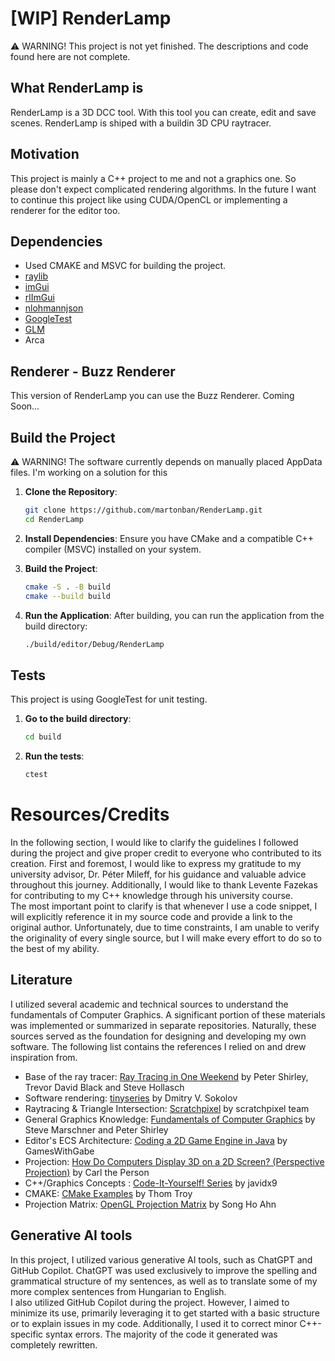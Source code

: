 # [WIP] RenderLamp 
⚠️ WARNING! This project is not yet finished. The descriptions and code found here are not complete.

## What RenderLamp is
RenderLamp is a 3D DCC tool. With this tool you can create, edit and save scenes. RenderLamp is shiped with a buildin 3D CPU raytracer.

## Motivation
This project is mainly a C++ project to me and not a graphics one. So please don't expect complicated rendering algorithms. In the future I want to continue this project like using CUDA/OpenCL or implementing a renderer for the editor too. 

## Dependencies
- Used CMAKE and MSVC for building the project.
- [raylib](https://github.com/raysan5/raylib)
- [imGui](https://github.com/ocornut/imgui)
- [rlImGui](https://github.com/raylib-extras/rlImGui)
- [nlohmannjson](https://github.com/nlohmann/json)
- [GoogleTest](https://github.com/google/googletest)
- [GLM](https://github.com/g-truc/glm)
- Arca

## Renderer - Buzz Renderer
This version of RenderLamp you can use the Buzz Renderer. Coming Soon...

## Build the Project
⚠️ WARNING! The software currently depends on manually placed AppData files. I'm working on a solution for this
1. **Clone the Repository**:
    ```sh
    git clone https://github.com/martonban/RenderLamp.git
    cd RenderLamp
    ```

2. **Install Dependencies**:
    Ensure you have CMake and a compatible C++ compiler (MSVC) installed on your system.

3. **Build the Project**:
    ```sh
    cmake -S . -B build
    cmake --build build
    ```

4. **Run the Application**:
    After building, you can run the application from the build directory:
    ```sh
    ./build/editor/Debug/RenderLamp
    ```
## Tests
This project is using GoogleTest for unit testing. 
1. **Go to the build directory**:
    ```sh
    cd build
    ```

2. **Run the tests**:
    ```sh
   ctest
    ```


# Resources/Credits
In the following section, I would like to clarify the guidelines I followed during the project and give proper credit to everyone who contributed to its creation. First and foremost, I would like to express my gratitude to my university advisor, Dr. Péter Mileff, for his guidance and valuable advice throughout this journey. Additionally, I would like to thank Levente Fazekas for contributing to my C++ knowledge through his university course. <br>
The most important point to clarify is that whenever I use a code snippet, I will explicitly reference it in my source code and provide a link to the original author. Unfortunately, due to time constraints, I am unable to verify the originality of every single source, but I will make every effort to do so to the best of my ability.

## Literature
I utilized several academic and technical sources to understand the fundamentals of Computer Graphics. A significant portion of these materials was implemented or summarized in separate repositories. Naturally, these sources served as the foundation for designing and developing my own software. The following list contains the references I relied on and drew inspiration from.

- Base of the ray tracer: [Ray Tracing in One Weekend](https://raytracing.github.io/books/RayTracingInOneWeekend.html) by Peter Shirley, Trevor David Black and Steve Hollasch
- Software rendering: [tinyseries](https://github.com/ssloy/tinyrenderer) by Dmitry V. Sokolov
- Raytracing & Triangle Intersection: [Scratchpixel](https://www.scratchapixel.com/index.html) by scratchpixel team
- General Graphics Knowledge: [Fundamentals of Computer Graphics](https://www.amazon.com/Fundamentals-Computer-Graphics-Steve-Marschner/dp/1482229390) by Steve Marschner and Peter Shirley 
- Editor's ECS Architecture: [Coding a 2D Game Engine in Java](https://www.youtube.com/playlist?list=PLtrSb4XxIVbp8AKuEAlwNXDxr99e3woGE) by GamesWithGabe
- Projection: [How Do Computers Display 3D on a 2D Screen? (Perspective Projection)](https://www.youtube.com/watch?v=eoXn6nwV694) by Carl the Person
- C++/Graphics Concepts : [Code-It-Yourself! Series](https://www.youtube.com/watch?v=8OK8_tHeCIA&list=PLrOv9FMX8xJE8NgepZR1etrsU63fDDGxO) by javidx9
- CMAKE: [CMake Examples](https://github.com/ttroy50/cmake-examples) by Thom Troy
- Projection Matrix: [OpenGL Projection Matrix](https://www.songho.ca/opengl/gl_projectionmatrix.html) by Song Ho Ahn


## Generative AI tools
In this project, I utilized various generative AI tools, such as ChatGPT and GitHub Copilot. ChatGPT was used exclusively to improve the spelling and grammatical structure of my sentences, as well as to translate some of my more complex sentences from Hungarian to English. <br>
I also utilized GitHub Copilot during the project. However, I aimed to minimize its use, primarily leveraging it to get started with a basic structure or to explain issues in my code. Additionally, I used it to correct minor C++-specific syntax errors. The majority of the code it generated was completely rewritten.
